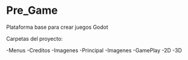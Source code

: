 # Pre_Game
Plataforma base para crear juegos Godot



Carpetas del proyecto:

-Menus
  -Creditos
    -Imagenes
  -Principal
    -Imagenes
-GamePlay
  -2D
  -3D
  
  

